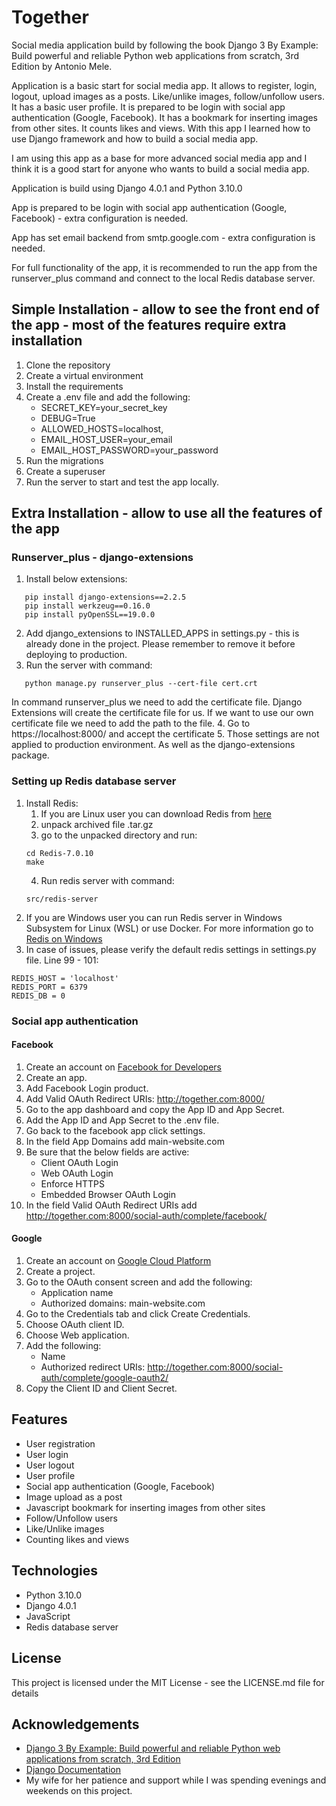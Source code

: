 # Together
Social media application build by following the book Django 3 By Example: Build powerful and reliable Python web applications from scratch, 3rd Edition by Antonio Mele.

Application is a basic start for social media app. It allows to register, login, logout, upload images as a posts. Like/unlike images, follow/unfollow users. It has a basic user profile. It is prepared to be login with social app authentication (Google, Facebook). It has a bookmark for inserting images from other sites. It counts likes and views.
With this app I learned how to use Django framework and how to build a social media app.

I am using this app as a base for more advanced social media app and I think it is a good start for anyone who wants to build a social media app.

Application is build using Django 4.0.1 and Python 3.10.0

App is prepared to be login with social app authentication (Google, Facebook) - extra configuration is needed.

App has set email backend from smtp.google.com - extra configuration is needed.

For full functionality of the app, it is recommended to run the app from the runserver_plus command and connect to the local Redis database server.

## Simple Installation - allow to see the front end of the app - most of the features require extra installation
1. Clone the repository
2. Create a virtual environment
3. Install the requirements
4. Create a .env file and add the following:
    - SECRET_KEY=your_secret_key
    - DEBUG=True
    - ALLOWED_HOSTS=localhost,
    - EMAIL_HOST_USER=your_email
    - EMAIL_HOST_PASSWORD=your_password
5. Run the migrations
6. Create a superuser
7. Run the server to start and test the app locally.

## Extra Installation - allow to use all the features of the app

### Runserver_plus - django-extensions

1. Install below extensions:
```
   pip install django-extensions==2.2.5
   pip install werkzeug==0.16.0
   pip install pyOpenSSL==19.0.0
```
2. Add django_extensions to INSTALLED_APPS in settings.py - this is already done in the project. Please remember to remove it before deploying to production.
3. Run the server with command:
```
   python manage.py runserver_plus --cert-file cert.crt
```
In command runserver_plus we need to add the certificate file. Django Extensions will create the certificate file for us. If we want to use our own certificate file we need to add the path to the file.
4. Go to https://localhost:8000/ and accept the certificate
5. Those settings are not applied to production environment. As well as the django-extensions package.

### Setting up Redis database server
1. Install Redis:
   1. If you are Linux user you can download Redis from [here](https://redis.io/download)
   2. unpack archived file .tar.gz
   3. go to the unpacked directory and run:
   ```
   cd Redis-7.0.10
   make
   ```
   4. Run redis server with command:
   ```
   src/redis-server
   ```
2. If you are Windows user you can run Redis server in Windows Subsystem for Linux (WSL) or use Docker. For more information go to [Redis on Windows](https://redis.com/blog/redis-on-windows-10/) 
3. In case of issues, please verify the default redis settings in settings.py file. Line 99 - 101:
```
REDIS_HOST = 'localhost'
REDIS_PORT = 6379
REDIS_DB = 0
```
### Social app authentication
#### Facebook
1. Create an account on [Facebook for Developers](https://developers.facebook.com/apps)
2. Create an app.
3. Add Facebook Login product.
4. Add Valid OAuth Redirect URIs: http://together.com:8000/
5. Go to the app dashboard and copy the App ID and App Secret.
6. Add the App ID and App Secret to the .env file.
7. Go back to the facebook app click settings.
8. In the field App Domains add main-website.com
9. Be sure that the below fields are active:
    - Client OAuth Login
    - Web OAuth Login
    - Enforce HTTPS
    - Embedded Browser OAuth Login
10. In the field Valid OAuth Redirect URIs add http://together.com:8000/social-auth/complete/facebook/

#### Google
1. Create an account on [Google Cloud Platform](https://console.developers.google.com/apis/credentials)
2. Create a project.
3. Go to the OAuth consent screen and add the following:
    - Application name
    - Authorized domains: main-website.com
4. Go to the Credentials tab and click Create Credentials.
5. Choose OAuth client ID.
6. Choose Web application.
7. Add the following:
    - Name
    - Authorized redirect URIs: http://together.com:8000/social-auth/complete/google-oauth2/
8. Copy the Client ID and Client Secret.



## Features
- User registration
- User login
- User logout
- User profile
- Social app authentication (Google, Facebook)
- Image upload as a post
- Javascript bookmark for inserting images from other sites
- Follow/Unfollow users
- Like/Unlike images
- Counting likes and views

## Technologies
- Python 3.10.0
- Django 4.0.1
- JavaScript
- Redis database server

## License
This project is licensed under the MIT License - see the LICENSE.md file for details

## Acknowledgements
- [Django 3 By Example: Build powerful and reliable Python web applications from scratch, 3rd Edition](https://www.amazon.com/Django-Example-powerful-reliable-applications/dp/1838981950/ref=sr_1_1?keywords=django+3&qid=1695231491&sr=8-1)
- [Django Documentation](https://docs.djangoproject.com/en/4.0/)
- My wife for her patience and support while I was spending evenings and weekends on this project.
